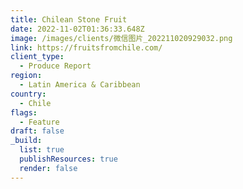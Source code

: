 ```yaml
---
title: Chilean Stone Fruit
date: 2022-11-02T01:36:33.648Z
image: /images/clients/微信图片_202211020929032.png
link: https://fruitsfromchile.com/
client_type:
  - Produce Report
region:
  - Latin America & Caribbean
country:
  - Chile
flags:
  - Feature
draft: false
_build:
  list: true
  publishResources: true
  render: false
---
```


